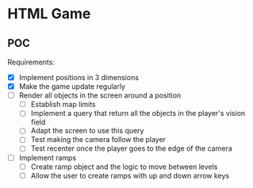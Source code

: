 # HTML Game

## POC

Requirements:
- [x] Implement positions in 3 dimensions
- [x] Make the game update regularly
- [ ] Render all objects in the screen around a position 
  - [ ] Establish map limits 
  - [ ] Implement a query that return all the objects in the player's vision field
  - [ ] Adapt the screen to use this query
  - [ ] Test making the camera follow the player
  - [ ] Test recenter once the player goes to the edge of the camera
- [ ] Implement ramps
  - [ ] Create ramp object and the logic to move between levels
  - [ ] Allow the user to create ramps with up and down arrow keys 